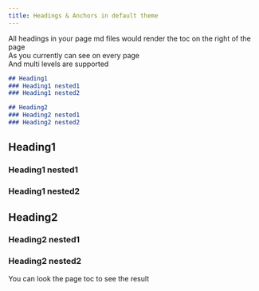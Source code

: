 ```yaml
---
title: Headings & Anchors in default theme
---
```


All headings in your page md files would render the toc on the right of the page  
As you currently can see on every page  
And multi levels are supported

```md
## Heading1
### Heading1 nested1
### Heading1 nested2

## Heading2
### Heading2 nested1
### Heading2 nested2
```

## Heading1
### Heading1 nested1
### Heading1 nested2

## Heading2
### Heading2 nested1
### Heading2 nested2

You can look the page toc to see the result